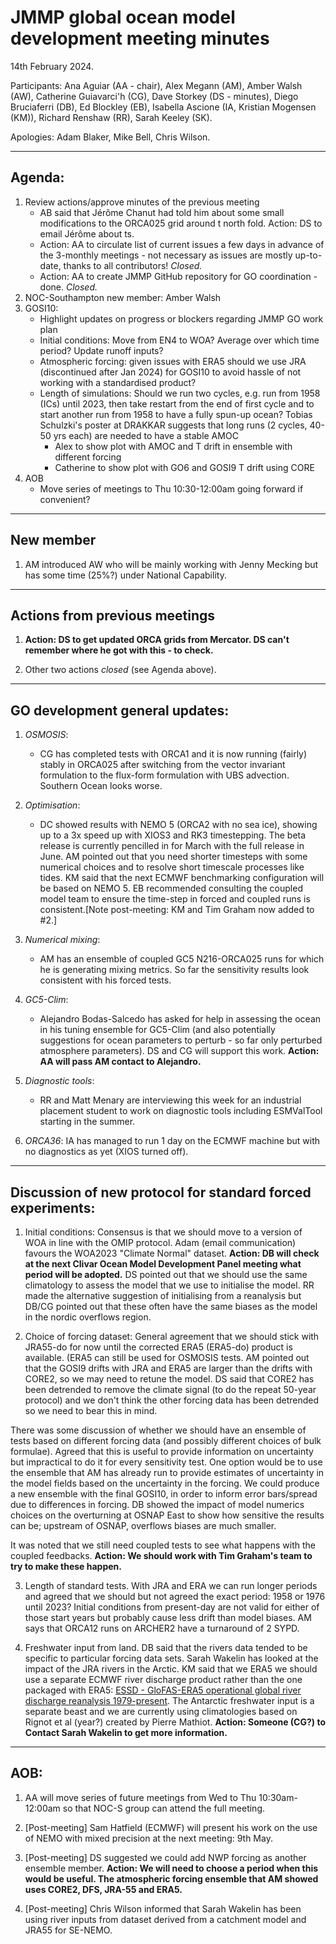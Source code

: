 # JMMP global ocean model development meeting minutes

14th February 2024.

Participants: Ana Aguiar (AA - chair), Alex Megann (AM), Amber Walsh (AW), Catherine Guiavarci'h (CG), Dave Storkey (DS - minutes), Diego Bruciaferri (DB), Ed Blockley (EB), Isabella Ascione (IA, Kristian Mogensen (KM)), Richard Renshaw (RR), Sarah Keeley (SK).

Apologies: Adam Blaker, Mike Bell, Chris Wilson.

----------

## Agenda:
1. Review actions/approve minutes of the previous meeting 
   - AB said that Jérôme Chanut had told him about some small modifications to the ORCA025 grid around t north fold. Action: DS to email Jérôme about ts.
   - Action: AA to circulate list of current issues a few days in advance of the 3-monthly meetings - not necessary as issues are mostly up-to-date, thanks to all contributors! _Closed._
   - Action: AA to create JMMP GitHub repository for GO coordination - done. _Closed._
2. NOC-Southampton new member: Amber Walsh
3. GOSI10:
   - Highlight updates on progress or blockers regarding JMMP GO work plan
   - Initial conditions: Move from EN4 to WOA? Average over which time period? Update runoff inputs?
   - Atmospheric forcing: given issues with ERA5 should we use JRA (discontinued after Jan 2024) for GOSI10 to avoid hassle of not working with a standardised product?
   - Length of simulations: Should we run two cycles, e.g. run from 1958 (ICs) until 2023, then take restart from the end of first cycle and to start another run from 1958 to have a fully spun-up ocean? Tobias Schulzki's poster at DRAKKAR suggests that long runs (2 cycles, 40-50 yrs each) are needed to have a stable AMOC
      - Alex to show plot with AMOC and T drift in ensemble with different forcing
      - Catherine to show plot with GO6 and GOSI9 T drift using CORE
4. AOB
   - Move series of meetings to Thu 10:30-12:00am going forward if convenient?

----------

## New member

1. AM introduced AW who will be mainly working with Jenny Mecking but has some time (25%?) under National Capability.

----------

## Actions from previous meetings

1. **Action: DS to get updated ORCA grids from Mercator. DS can't remember where he got with this - to check.**

2. Other two actions _closed_ (see Agenda above).

----------

## GO development general updates:

1. _OSMOSIS_:
   - CG has completed tests with ORCA1 and it is now running (fairly) stably in ORCA025 after switching from the vector invariant formulation to the flux-form formulation with UBS advection. Southern Ocean looks worse.

2. _Optimisation_:
   - DC showed results with NEMO 5 (ORCA2 with no sea ice), showing up to a 3x speed up with XIOS3 and RK3 timestepping. The beta release is currently pencilled in for March with the full release in June. AM pointed out that you need shorter timesteps with some numerical choices and to resolve short timescale processes like tides. KM said that the next ECMWF benchmarking configuration will be based on NEMO 5. EB recommended consulting the coupled model team to ensure the time-step in forced and coupled runs is consistent.[Note post-meeting: KM and Tim Graham now added to #2.]

3. _Numerical mixing_: 
   - AM has an ensemble of coupled GC5 N216-ORCA025 runs for which he is generating mixing metrics. So far the sensitivity results look consistent with his forced tests. 

4. _GC5-Clim_:
   - Alejandro Bodas-Salcedo has asked for help in assessing the ocean in his tuning ensemble for GC5-Clim (and also potentially suggestions for ocean parameters to perturb - so far only perturbed atmosphere parameters). DS and CG will support this work. **Action: AA will pass AM contact to Alejandro.** 

5. _Diagnostic tools_: 
   - RR and Matt Menary are interviewing this week for an industrial placement student to work on diagnostic tools including ESMValTool starting in the summer.

6. _ORCA36_: IA has managed to run 1 day on the ECMWF machine but with no diagnostics as yet (XIOS turned off). 

----------

## Discussion of new protocol for standard forced experiments:

1. Initial conditions: Consensus is that we should move to a version of WOA in line with the OMIP protocol. Adam (email communication) favours the WOA2023 "Climate Normal" dataset. **Action: DB will check at the next Clivar Ocean Model Development Panel meeting what period will be adopted.** DS pointed out that we should use the same climatology to assess the model that we use to initialise the model. RR made the alternative suggestion of initialising from a reanalysis but DB/CG pointed out that these often have the same biases as the model in the nordic overflows region.

2. Choice of forcing dataset: General agreement that we should stick with JRA55-do for now until the corrected ERA5 (ERA5-do) product is available. (ERA5 can still be used for OSMOSIS tests. AM pointed out that the GOSI9 drifts with JRA and ERA5 are larger than the drifts with CORE2, so we may need to retune the model. DS said that CORE2 has been detrended to remove the climate signal (to do the repeat 50-year protocol) and we don't think the other forcing data has been detrended so we need to bear this in mind.

There was some discussion of whether we should have an ensemble of tests based on different forcing data (and possibly different choices of bulk formulae). Agreed that this is useful to provide information on uncertainty but impractical to do it for every sensitivity test. One option would be to use the ensemble that AM has already run to provide estimates of uncertainty in the model fields based on the uncertainty in the forcing. We could produce a new ensemble with the final GOSI10, in order to inform error bars/spread due to differences in forcing. DB showed the impact of model numerics choices on the overturning at OSNAP East to show how sensitive the results can be; upstream of OSNAP, overflows biases are much smaller.
                 
It was noted that we still need coupled tests to see what happens with the coupled feedbacks. **Action: We should work with Tim Graham's team to try to make these happen.**
                 
3. Length of standard tests. With JRA and ERA we can run longer periods and agreed that we should but not agreed the exact period: 1958 or 1976 until 2023? Initial conditions from present-day are not valid for either of those start years but probably cause less drift than model biases. AM says that ORCA12 runs on ARCHER2 have a turnaround of 2 SYPD. 
                 
4. Freshwater input from land. DB said that the rivers data tended to be specific to particular forcing data sets. Sarah Wakelin has looked at the impact of the JRA rivers in the Arctic. KM said that we ERA5 we should use a separate ECMWF river discharge product rather than the one packaged with ERA5: [ESSD - GloFAS-ERA5 operational global river discharge reanalysis 1979-present](https://essd.copernicus.org/articles/12/2043/2020/). The Antarctic freshwater input is a separate beast and we are currently using climatologies based on Rignot et al (year?) created by Pierre Mathiot. **Action: Someone (CG?) to Contact Sarah Wakelin to get more information.**

----------

## AOB:

1. AA will move series of future meetings from Wed to Thu 10:30am-12:00am so that NOC-S group can attend the full meeting.

2. [Post-meeting] Sam Hatfield (ECMWF) will present his work on the use of NEMO with mixed precision at the next meeting: 9th May.

3. [Post-meeting] DS suggested we could add NWP forcing as another ensemble member. **Action: We will need to  choose a period when this would be useful. The atmospheric forcing ensemble that AM showed uses CORE2, DFS, JRA-55 and ERA5.**

4. [Post-meeting] Chris Wilson informed that Sarah Wakelin has been using river inputs from dataset derived from a catchment model and JRA55 for SE-NEMO.
